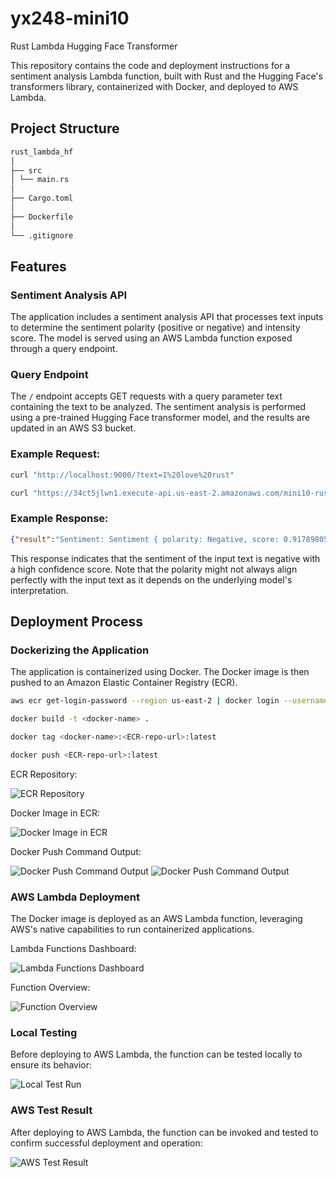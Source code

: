 # yx248-mini10

Rust Lambda Hugging Face Transformer

This repository contains the code and deployment instructions for a sentiment analysis Lambda function, built with Rust and the Hugging Face's transformers library, containerized with Docker, and deployed to AWS Lambda.


## Project Structure

```bash
rust_lambda_hf
│
├── src
│ └── main.rs
│
├── Cargo.toml
│
├── Dockerfile
│
└── .gitignore
```

## Features

### Sentiment Analysis API
The application includes a sentiment analysis API that processes text inputs to determine the sentiment polarity (positive or negative) and intensity score. The model is served using an AWS Lambda function exposed through a query endpoint.

### Query Endpoint
The `/` endpoint accepts GET requests with a query parameter text containing the text to be analyzed. The sentiment analysis is performed using a pre-trained Hugging Face transformer model, and the results are updated in an AWS S3 bucket.

### Example Request:

```bash
curl "http://localhost:9000/?text=I%20love%20rust"
```

```bash
curl "https://34ct5jlwn1.execute-api.us-east-2.amazonaws.com/mini10-rust-hf-lambda?text=I%20love%20rust"
```

### Example Response:

```json
{"result":"Sentiment: Sentiment { polarity: Negative, score: 0.9178980588912964 }"}
```

This response indicates that the sentiment of the input text is negative with a high confidence score. Note that the polarity might not always align perfectly with the input text as it depends on the underlying model's interpretation.

## Deployment Process

### Dockerizing the Application

The application is containerized using Docker. The Docker image is then pushed to an Amazon Elastic Container Registry (ECR).

``` bash
aws ecr get-login-password --region us-east-2 | docker login --username AWS --password-stdin <ECR-url>

docker build -t <docker-name> .

docker tag <docker-name>:<ECR-repo-url>:latest

docker push <ECR-repo-url>:latest
```

ECR Repository:

![ECR Repository](images/ECR-repo.png)

Docker Image in ECR:

![Docker Image in ECR](images/ECR-image.png)

Docker Push Command Output:

![Docker Push Command Output](images/docker_pushing.png)
![Docker Push Command Output](images/docker_push.png)

### AWS Lambda Deployment

The Docker image is deployed as an AWS Lambda function, leveraging AWS's native capabilities to run containerized applications.

Lambda Functions Dashboard:

![Lambda Functions Dashboard](images/lambda_package_type.png)

Function Overview:

![Function Overview](images/mini10-deployed.png)

### Local Testing

Before deploying to AWS Lambda, the function can be tested locally to ensure its behavior:

![Local Test Run](images/local-run-test.png)

### AWS Test Result

After deploying to AWS Lambda, the function can be invoked and tested to confirm successful deployment and operation:

![AWS Test Result](images/aws-test-result.png)

